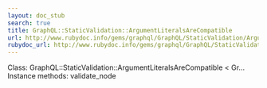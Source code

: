 ```yaml
---
layout: doc_stub
search: true
title: GraphQL::StaticValidation::ArgumentLiteralsAreCompatible
url: http://www.rubydoc.info/gems/graphql/GraphQL/StaticValidation/ArgumentLiteralsAreCompatible
rubydoc_url: http://www.rubydoc.info/gems/graphql/GraphQL/StaticValidation/ArgumentLiteralsAreCompatible
---
```


Class: GraphQL::StaticValidation::ArgumentLiteralsAreCompatible < Gr...
Instance methods:
validate_node

